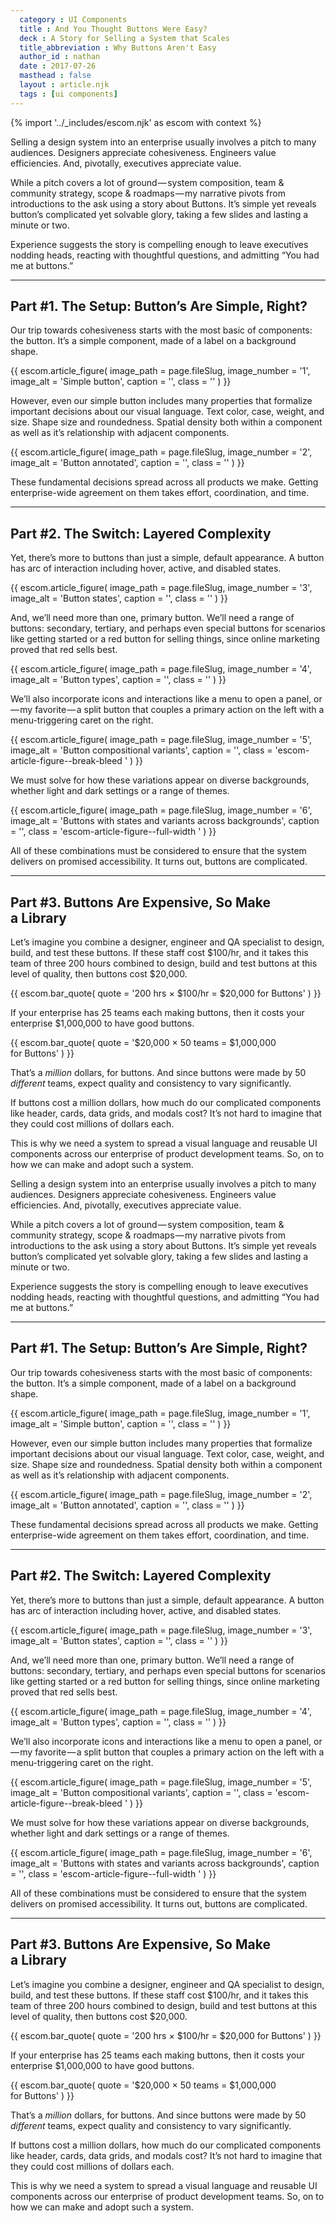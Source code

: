 ```yaml
---
  category : UI Components
  title : And You Thought Buttons Were Easy?
  deck : A Story for Selling a System that Scales
  title_abbreviation : Why Buttons Aren't Easy
  author_id : nathan
  date : 2017-07-26
  masthead : false
  layout : article.njk
  tags : [ui components]
---
```



{% import '../_includes/escom.njk' as escom with context %}





Selling a design system into an enterprise usually involves a pitch to many audiences. Designers appreciate cohesiveness. Engineers value efficiencies. And, pivotally, executives appreciate value.

While a pitch covers a lot of ground — system composition, team & community strategy, scope & roadmaps — my narrative pivots from introductions to the ask using a story about Buttons. It’s simple yet reveals button’s complicated yet solvable glory, taking a few slides and lasting a minute or two.

Experience suggests the story is compelling enough to leave executives nodding heads, reacting with thoughtful questions, and admitting “You had me at buttons.”

* * *

## Part #1. The Setup: Button’s Are Simple, Right?

Our trip towards cohesiveness starts with the most basic of components: the button. It’s a simple component, made of a label on a background shape.



  {{ escom.article_figure(
      image_path = page.fileSlug,
      image_number = '1',
      image_alt = 'Simple button',
      caption = '',
      class = ''
  ) }}




However, even our simple button includes many properties that formalize important decisions about our visual language. Text color, case, weight, and size. Shape size and roundedness. Spatial density both within a component as well as it’s relationship with adjacent components.



  {{ escom.article_figure(
      image_path = page.fileSlug,
      image_number = '2',
      image_alt = 'Button annotated',
      caption = '',
      class = ''
  ) }}




These fundamental decisions spread across all products we make. Getting enterprise-wide agreement on them takes effort, coordination, and time.

* * *

## Part #2. The Switch: Layered Complexity

Yet, there’s more to buttons than just a simple, default appearance. A button has arc of interaction including hover, active, and disabled states.



  {{ escom.article_figure(
      image_path = page.fileSlug,
      image_number = '3',
      image_alt = 'Button states',
      caption = '',
      class = ''
  ) }}




And, we’ll need more than one, primary button. We’ll need a range of buttons: secondary, tertiary, and perhaps even special buttons for scenarios like getting started or a red button for selling things, since online marketing proved that red sells best.



  {{ escom.article_figure(
      image_path = page.fileSlug,
      image_number = '4',
      image_alt = 'Button types',
      caption = '',
      class = ''
  ) }}




We’ll also incorporate icons and interactions like a menu to open a panel, or — my favorite — a split button that couples a primary action on the left with a menu-triggering caret on the right.



  {{ escom.article_figure(
      image_path = page.fileSlug,
      image_number = '5',
      image_alt = 'Button compositional variants',
      caption = '',
      class = 'escom-article-figure--break-bleed '
  ) }}




We must solve for how these variations appear on diverse backgrounds, whether light and dark settings or a range of themes.



  {{ escom.article_figure(
      image_path = page.fileSlug,
      image_number = '6',
      image_alt = 'Buttons with states and variants across backgrounds',
      caption = '',
      class = 'escom-article-figure--full-width '
  ) }}




All of these combinations must be considered to ensure that the system delivers on promised accessibility. It turns out, buttons are complicated.

* * *

## Part #3. Buttons Are Expensive, So Make a&nbsp;Library

Let’s imagine you combine a designer, engineer and QA specialist to design, build, and test these buttons. If these staff cost $100/hr, and it takes this team of three 200 hours combined to design, build and test buttons at this level of quality, then buttons cost $20,000.



  {{ escom.bar_quote(
      quote = '200 hrs × $100/hr = $20,000 for Buttons'
  ) }}




If your enterprise has 25 teams each making buttons, then it costs your enterprise $1,000,000 to have good buttons.



  {{ escom.bar_quote(
      quote = '$20,000 × 50 teams = $1,000,000 for Buttons'
  ) }}




That’s a _million_ dollars, for buttons. And since buttons were made by 50 _different_ teams, expect quality and consistency to vary significantly.

If buttons cost a million dollars, how much do our complicated components like header, cards, data grids, and modals cost? It’s not hard to imagine that they could cost millions of dollars each.

This is why we need a system to spread a visual language and reusable UI components across our enterprise of product development teams. So, on to how we can make and adopt such a system.











Selling a design system into an enterprise usually involves a pitch to many audiences. Designers appreciate cohesiveness. Engineers value efficiencies. And, pivotally, executives appreciate value.

While a pitch covers a lot of ground — system composition, team & community strategy, scope & roadmaps — my narrative pivots from introductions to the ask using a story about Buttons. It’s simple yet reveals button’s complicated yet solvable glory, taking a few slides and lasting a minute or two.

Experience suggests the story is compelling enough to leave executives nodding heads, reacting with thoughtful questions, and admitting “You had me at buttons.”

* * *

## Part #1. The Setup: Button’s Are Simple, Right?

Our trip towards cohesiveness starts with the most basic of components: the button. It’s a simple component, made of a label on a background shape.



  {{ escom.article_figure(
      image_path = page.fileSlug,
      image_number = '1',
      image_alt = 'Simple button',
      caption = '',
      class = ''
  ) }}




However, even our simple button includes many properties that formalize important decisions about our visual language. Text color, case, weight, and size. Shape size and roundedness. Spatial density both within a component as well as it’s relationship with adjacent components.



  {{ escom.article_figure(
      image_path = page.fileSlug,
      image_number = '2',
      image_alt = 'Button annotated',
      caption = '',
      class = ''
  ) }}




These fundamental decisions spread across all products we make. Getting enterprise-wide agreement on them takes effort, coordination, and time.

* * *

## Part #2. The Switch: Layered Complexity

Yet, there’s more to buttons than just a simple, default appearance. A button has arc of interaction including hover, active, and disabled states.



  {{ escom.article_figure(
      image_path = page.fileSlug,
      image_number = '3',
      image_alt = 'Button states',
      caption = '',
      class = ''
  ) }}




And, we’ll need more than one, primary button. We’ll need a range of buttons: secondary, tertiary, and perhaps even special buttons for scenarios like getting started or a red button for selling things, since online marketing proved that red sells best.



  {{ escom.article_figure(
      image_path = page.fileSlug,
      image_number = '4',
      image_alt = 'Button types',
      caption = '',
      class = ''
  ) }}




We’ll also incorporate icons and interactions like a menu to open a panel, or — my favorite — a split button that couples a primary action on the left with a menu-triggering caret on the right.



  {{ escom.article_figure(
      image_path = page.fileSlug,
      image_number = '5',
      image_alt = 'Button compositional variants',
      caption = '',
      class = 'escom-article-figure--break-bleed '
  ) }}




We must solve for how these variations appear on diverse backgrounds, whether light and dark settings or a range of themes.



  {{ escom.article_figure(
      image_path = page.fileSlug,
      image_number = '6',
      image_alt = 'Buttons with states and variants across backgrounds',
      caption = '',
      class = 'escom-article-figure--full-width '
  ) }}




All of these combinations must be considered to ensure that the system delivers on promised accessibility. It turns out, buttons are complicated.

* * *

## Part #3. Buttons Are Expensive, So Make a&nbsp;Library

Let’s imagine you combine a designer, engineer and QA specialist to design, build, and test these buttons. If these staff cost $100/hr, and it takes this team of three 200 hours combined to design, build and test buttons at this level of quality, then buttons cost $20,000.



  {{ escom.bar_quote(
      quote = '200 hrs × $100/hr = $20,000 for Buttons'
  ) }}




If your enterprise has 25 teams each making buttons, then it costs your enterprise $1,000,000 to have good buttons.



  {{ escom.bar_quote(
      quote = '$20,000 × 50 teams = $1,000,000 for Buttons'
  ) }}




That’s a _million_ dollars, for buttons. And since buttons were made by 50 _different_ teams, expect quality and consistency to vary significantly.

If buttons cost a million dollars, how much do our complicated components like header, cards, data grids, and modals cost? It’s not hard to imagine that they could cost millions of dollars each.

This is why we need a system to spread a visual language and reusable UI components across our enterprise of product development teams. So, on to how we can make and adopt such a system.



